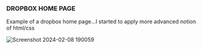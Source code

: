 ### DROPBOX HOME PAGE

Example of a dropbox home page...I started to apply more advanced notion of html/css

![Screenshot 2024-02-08 190059](https://github.com/AndreazzaRiccardo/htmlcss-dropbox/assets/136316597/a7b32dc0-13c3-495d-af3e-3d93eca510e0)
